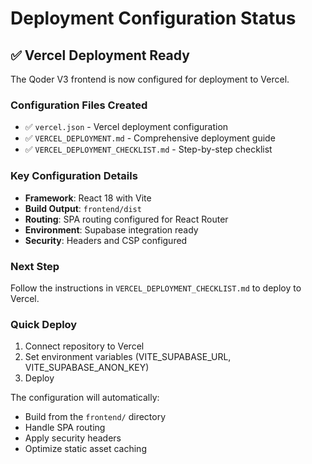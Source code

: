 # Deployment Configuration Status

## ✅ Vercel Deployment Ready

The Qoder V3 frontend is now configured for deployment to Vercel.

### Configuration Files Created
- ✅ `vercel.json` - Vercel deployment configuration
- ✅ `VERCEL_DEPLOYMENT.md` - Comprehensive deployment guide  
- ✅ `VERCEL_DEPLOYMENT_CHECKLIST.md` - Step-by-step checklist

### Key Configuration Details
- **Framework**: React 18 with Vite
- **Build Output**: `frontend/dist`
- **Routing**: SPA routing configured for React Router
- **Environment**: Supabase integration ready
- **Security**: Headers and CSP configured

### Next Step
Follow the instructions in `VERCEL_DEPLOYMENT_CHECKLIST.md` to deploy to Vercel.

### Quick Deploy
1. Connect repository to Vercel
2. Set environment variables (VITE_SUPABASE_URL, VITE_SUPABASE_ANON_KEY)
3. Deploy

The configuration will automatically:
- Build from the `frontend/` directory
- Handle SPA routing
- Apply security headers
- Optimize static asset caching